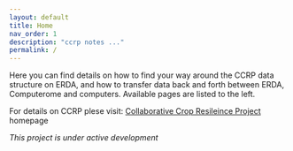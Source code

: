 ```yaml
---
layout: default
title: Home
nav_order: 1
description: "ccrp notes ..."
permalink: /
---
```


Here you can find details on how to find your way around the CCRP data structure on ERDA, and how to transfer data back and forth between ERDA, Computerome and computers. Available pages are listed to the left.

For details on CCRP plese visit:
[Collaborative Crop Resileince Project](https://ccrp.vcl.ncsu.edu/) homepage





*This project is under active development*



